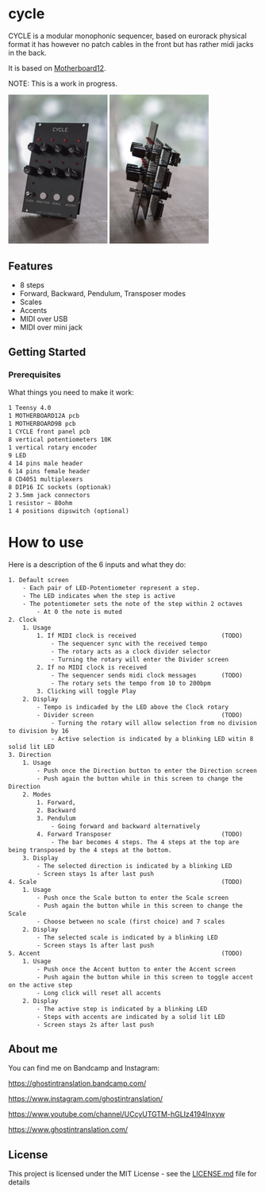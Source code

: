 # cycle
CYCLE is a modular monophonic sequencer, based on eurorack physical format it has however no patch cables in the front but has rather midi jacks in the back.

It is based on [Motherboard12](https://github.com/ghostintranslation/motherboard12).

NOTE: This is a work in progress.

<img src="cycle.jpg" width="200px"/>
<img src="cycle-side.jpg" width="200px"/>

## Features
* 8 steps
* Forward, Backward, Pendulum, Transposer modes
* Scales
* Accents
* MIDI over USB
* MIDI over mini jack

## Getting Started

### Prerequisites

What things you need to make it work:

```
1 Teensy 4.0
1 MOTHERBOARD12A pcb
1 MOTHERBOARD9B pcb
1 CYCLE front panel pcb
8 vertical potentiometers 10K
1 vertical rotary encoder
9 LED
4 14 pins male header
6 14 pins female header
8 CD4051 multiplexers
8 DIP16 IC sockets (optionak)
2 3.5mm jack connectors
1 resistor ~ 80ohm
1 4 positions dipswitch (optional)
```

# How to use

Here is a description of the 6 inputs and what they do:

```
1. Default screen
    - Each pair of LED-Potentiometer represent a step.
    - The LED indicates when the step is active
    - The potentiometer sets the note of the step within 2 octaves
        - At 0 the note is muted
2. Clock
    1. Usage
        1. If MIDI clock is received                        (TODO)
            - The sequencer sync with the received tempo
            - The rotary acts as a clock divider selector
            - Turning the rotary will enter the Divider screen
        2. If no MIDI clock is received
            - The sequencer sends midi clock messages       (TODO)
            - The rotary sets the tempo from 10 to 200bpm
        3. Clicking will toggle Play
    2. Display
        - Tempo is indicaded by the LED above the Clock rotary
        - Divider screen                                    (TODO)
            - Turning the rotary will allow selection from no division to division by 16
            - Active selection is indicated by a blinking LED witin 8 solid lit LED
3. Direction
    1. Usage
        - Push once the Direction button to enter the Direction screen
        - Push again the button while in this screen to change the Direction
    2. Modes
        1. Forward,
        2. Backward
        3. Pendulum
            - Going forward and backward alternatively
        4. Forward Transposer                               (TODO)
            - The bar becomes 4 steps. The 4 steps at the top are being transposed by the 4 steps at the bottom. 
    3. Display
        - The selected direction is indicated by a blinking LED 
        - Screen stays 1s after last push
4. Scale                                                    (TODO)
    1. Usage
        - Push once the Scale button to enter the Scale screen
        - Push again the button while in this screen to change the Scale
        - Choose between no scale (first choice) and 7 scales
    2. Display
        - The selected scale is indicated by a blinking LED 
        - Screen stays 1s after last push
5. Accent                                                   (TODO)
    1. Usage
        - Push once the Accent button to enter the Accent screen
        - Push again the button while in this screen to toggle accent on the active step
        - Long click will reset all accents
    2. Display
        - The active step is indicated by a blinking LED 
        - Steps with accents are indicated by a solid lit LED
        - Screen stays 2s after last push
```

## About me
You can find me on Bandcamp and Instagram:

https://ghostintranslation.bandcamp.com/

https://www.instagram.com/ghostintranslation/

https://www.youtube.com/channel/UCcyUTGTM-hGLIz4194Inxyw

https://www.ghostintranslation.com/


## License

This project is licensed under the MIT License - see the [LICENSE.md](LICENSE.md) file for details
